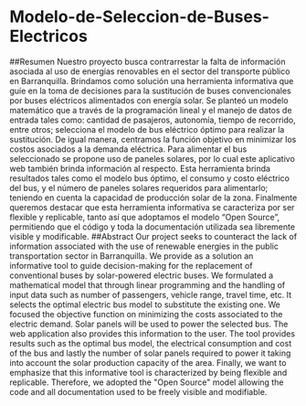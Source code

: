 # Modelo-de-Seleccion-de-Buses-Electricos
##Resumen
Nuestro proyecto busca contrarrestar la falta de información asociada al uso de energías renovables en el sector del transporte público en Barranquilla. Brindamos como solución una herramienta informativa que guíe en la toma de decisiones para la sustitución de buses convencionales por buses eléctricos alimentados con energía solar.
Se planteó un modelo matemático que a través de la programación lineal y el manejo de datos de entrada tales como: cantidad de pasajeros, autonomía, tiempo de recorrido, entre otros; selecciona el modelo de bus eléctrico óptimo para realizar la sustitución. De igual manera, centramos la función objetivo en minimizar los costos asociados a la demanda eléctrica.
Para alimentar el bus seleccionado se propone uso de paneles solares, por lo cual este aplicativo web también brinda información al respecto. Esta herramienta brinda resultados tales como el modelo bus óptimo, el consumo y costo eléctrico del bus, y el número de paneles solares requeridos para alimentarlo; teniendo en cuenta la capacidad de producción solar de la zona.
Finalmente queremos destacar que esta herramienta informativa se caracteriza por ser flexible y replicable, tanto así que adoptamos el modelo “Open Source”, permitiendo que el código y toda la documentación utilizada sea libremente visible y modificable.
##Abstract
Our project seeks to counteract the lack of information associated with the use of renewable energies in the public transportation sector in Barranquilla. We provide as a solution an informative tool to guide decision-making for the replacement of conventional buses by solar-powered electric buses.
We formulated a mathematical model that through linear programming and the handling of input data such as number of passengers, vehicle range, travel time, etc. It selects the optimal electric bus model to substitute the existing one. We focused the objective function on minimizing the costs associated to the electric demand.
Solar panels will be used to power the selected bus. The web application also provides this information to the user. The tool provides results such as the optimal bus model, the electrical consumption and cost of the bus and lastly the number of solar panels required to power it taking into account the solar production capacity of the area.
Finally, we want to emphasize that this informative tool is characterized by being flexible and replicable. Therefore, we adopted the "Open Source" model allowing the code and all documentation used to be freely visible and modifiable.
